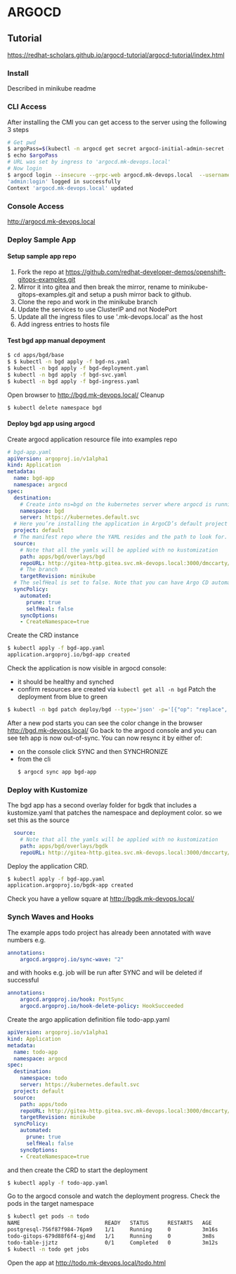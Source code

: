 # ARGOCD

## Tutorial
https://redhat-scholars.github.io/argocd-tutorial/argocd-tutorial/index.html

### Install
Described in minikube readme

### CLI Access
After installing the CMI you can get access to the server using the following 3 steps
```sh
# Get pwd
$ argoPass=$(kubectl -n argocd get secret argocd-initial-admin-secret -o jsonpath="{.data.password}" | base64 -d)
$ echo $argoPass
# URL was set by ingress to 'argocd.mk-devops.local'
# Now login
$ argocd login --insecure --grpc-web argocd.mk-devops.local  --username admin --password $argoPass
'admin:login' logged in successfully
Context 'argocd.mk-devops.local' updated
```

### Console Access
http://argocd.mk-devops.local

### Deploy Sample App

#### Setup sample app repo
1. Fork the repo at https://github.com/redhat-developer-demos/openshift-gitops-examples.git
2. Mirror it into gitea and then break the mirror, rename to minikube-gitops-examples.git and setup a push mirror back to github.
3. Clone the repo and work in the minikube branch
4. Update the services to use ClusterIP and not NodePort
5. Update all the ingress files to use '<app>.mk-devops.local' as the host
6. Add ingress entries to hosts file

#### Test bgd app manual depoyment
```sh
$ cd apps/bgd/base
$ $ kubectl -n bgd apply -f bgd-ns.yaml
$ kubectl -n bgd apply -f bgd-deployment.yaml
$ kubectl -n bgd apply -f bgd-svc.yaml
$ kubectl -n bgd apply -f bgd-ingress.yaml
```
Open browser to http://bgd.mk-devops.local/
Cleanup
```sh
$ kubectl delete namespace bgd
```

#### Deploy bgd app using argocd
Create argocd application resource file into examples repo
```yaml
# bgd-app.yaml
apiVersion: argoproj.io/v1alpha1
kind: Application
metadata:
  name: bgd-app
  namespace: argocd
spec:
  destination:
    # Create into ns=bgd on the kubernetes server where argocd is running
    namespace: bgd
    server: https://kubernetes.default.svc
  # Here you’re installing the application in ArgoCD’s default project (.spec.project).
  project: default
  # The manifest repo where the YAML resides and the path to look for.
  source:
    # Note that all the yamls will be applied with no kustomization
    path: apps/bgd/overlays/bgd
    repoURL: http://gitea-http.gitea.svc.mk-devops.local:3000/dmccarty/minikube-gitops-examples.git
    # The branch
    targetRevision: minikube
  # The selfHeal is set to false. Note that you can have Argo CD automatically sync the repo.
  syncPolicy:
    automated:
      prune: true
      selfHeal: false
    syncOptions:
    - CreateNamespace=true
```
Create the CRD instance
```sh
$ kubectl apply -f bgd-app.yaml
application.argoproj.io/bgd-app created
```
Check the application is now visible in argocd console:
- it should be healthy and synched
- confirm resources are created via `kubectl get all -n bgd`
Patch the deployment from blue to green
```sh
$ kubectl -n bgd patch deploy/bgd --type='json' -p='[{"op": "replace", "path": "/spec/template/spec/containers/0/env/0/value", "value":"green"}]'
```
After a new pod starts you can see the color change in the browser http://bgd.mk-devops.local/
Go back to the argocd console and you can see teh app is now out-of-sync. You can now resync it by either of:
- on the console click SYNC and then SYNCHRONIZE
- from the cli
    ```sh
    $ argocd sync app bgd-app
    ```

### Deploy with Kustomize
The bgd app has a second overlay folder for bgdk that includes a kustomize.yaml that patches the namespace and deployment color. so we set this as the source
```yaml
  source:
    # Note that all the yamls will be applied with no kustomization
    path: apps/bgd/overlays/bgdk
    repoURL: http://gitea-http.gitea.svc.mk-devops.local:3000/dmccarty/minikube-gitops-examples.git
```
Deploy the application CRD.
```sh
$ kubectl apply -f bgd-app.yaml
application.argoproj.io/bgdk-app created
```
Check you have a yellow square at http://bgdk.mk-devops.local/

### Synch Waves and Hooks
The example apps todo project has already been annotated with wave numbers e.g.
```yaml
annotations:
    argocd.argoproj.io/sync-wave: "2"
```
and with hooks e.g. job will be run after SYNC and will be deleted if successful
```yaml
annotations:
    argocd.argoproj.io/hook: PostSync
    argocd.argoproj.io/hook-delete-policy: HookSucceeded
```
Create the argo application definition file todo-app.yaml
```yaml
apiVersion: argoproj.io/v1alpha1
kind: Application
metadata:
  name: todo-app
  namespace: argocd
spec:
  destination:
    namespace: todo
    server: https://kubernetes.default.svc
  project: default
  source:
    path: apps/todo
    repoURL: http://gitea-http.gitea.svc.mk-devops.local:3000/dmccarty/minikube-gitops-examples.git
    targetRevision: minikube
  syncPolicy:
    automated:
      prune: true
      selfHeal: false
    syncOptions:
    - CreateNamespace=true
```
and then create the CRD to start the deployment
```sh
$ kubectl apply -f todo-app.yaml
```
Go to the argocd console and watch the deployment progress.
Check the pods in the target namespace
```sh
$ kubectl get pods -n todo
NAME                           READY   STATUS      RESTARTS   AGE
postgresql-756f87f984-76pm9    1/1     Running     0          3m16s
todo-gitops-679d88f6f4-gj4md   1/1     Running     0          3m8s
todo-table-jjztz               0/1     Completed   0          3m12s
$ kubectl -n todo get jobs
```
Open the app at http://todo.mk-devops.local/todo.html
